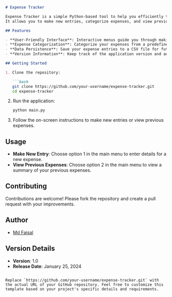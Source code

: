 

```markdown
# Expense Tracker

Expense Tracker is a simple Python-based tool to help you efficiently track your expenses.
It allows you to make new entries, categorize expenses, and view previous expenses.

## Features

- **User-Friendly Interface**: Interactive menus guide you through making new entries and viewing expenses.
- **Expense Categorization**: Categorize your expenses from a predefined list for better organization.
- **Data Persistence**: Save your expense entries to a CSV file for future reference.
- **Version Information**: Keep track of the application version and author details.

## Getting Started

1. Clone the repository:

   ```bash
   git clone https://github.com/your-username/expense-tracker.git
   cd expense-tracker
   ```

2. Run the application:

   ```bash
   python main.py
   ```

3. Follow the on-screen instructions to make new entries or view previous expenses.

## Usage

- **Make New Entry**: Choose option 1 in the main menu to enter details for a new expense.
- **View Previous Expenses**: Choose option 2 in the main menu to view a summary of your previous expenses.

## Contributing

Contributions are welcome! Please fork the repository and create a pull request with your improvements.

## Author

- [Md Faisal](https://github.com/ergophilicone)

## Version Details

- **Version**: 1.0
- **Release Date**: January 25, 2024

```

Replace `https://github.com/your-username/expense-tracker.git` with the actual URL of your GitHub repository. Feel free to customize this template based on your project's specific details and requirements.
